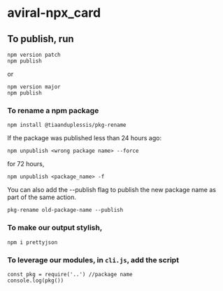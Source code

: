 # aviral-npx_card

## To publish, run

```
npm version patch
npm publish
```

or 

```
npm version major
npm publish
```

### To rename a npm package
```
npm install @tiaanduplessis/pkg-rename
```

If the package was published less than 24 hours ago:

```
npm unpublish <wrong package name> --force
```

for 72 hours, 

```
npm unpublish <package_name> -f
```

You can also add the --publish flag to publish the new package name as part of the same action.

```
pkg-rename old-package-name --publish
```

### To make our output stylish,

```
npm i prettyjson
```

### To leverage our modules, in `cli.js`, add the script
```
const pkg = require('..') //package name
console.log(pkg())
```